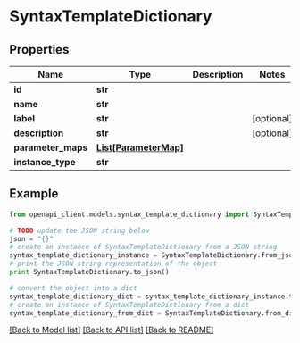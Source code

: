 # SyntaxTemplateDictionary


## Properties
Name | Type | Description | Notes
------------ | ------------- | ------------- | -------------
**id** | **str** |  | 
**name** | **str** |  | 
**label** | **str** |  | [optional] 
**description** | **str** |  | [optional] 
**parameter_maps** | [**List[ParameterMap]**](ParameterMap.md) |  | 
**instance_type** | **str** |  | 

## Example

```python
from openapi_client.models.syntax_template_dictionary import SyntaxTemplateDictionary

# TODO update the JSON string below
json = "{}"
# create an instance of SyntaxTemplateDictionary from a JSON string
syntax_template_dictionary_instance = SyntaxTemplateDictionary.from_json(json)
# print the JSON string representation of the object
print SyntaxTemplateDictionary.to_json()

# convert the object into a dict
syntax_template_dictionary_dict = syntax_template_dictionary_instance.to_dict()
# create an instance of SyntaxTemplateDictionary from a dict
syntax_template_dictionary_from_dict = SyntaxTemplateDictionary.from_dict(syntax_template_dictionary_dict)
```
[[Back to Model list]](../README.md#documentation-for-models) [[Back to API list]](../README.md#documentation-for-api-endpoints) [[Back to README]](../README.md)


